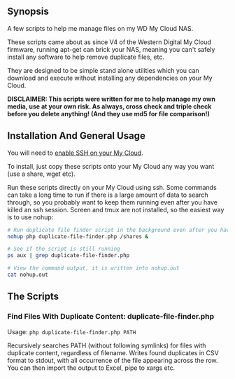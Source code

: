 ## Synopsis

A few scripts to help me manage files on my WD My Cloud NAS.

These scripts came about as since V4 of the Western Digital My Cloud firmware, running apt-get can brick your NAS, meaning you can't safely install any software to help remove duplicate files, etc.

They are designed to be simple stand alone utilities which you can download and execute without installing any dependencies on your My Cloud.

**DISCLAIMER: This scripts were written for me to help manage my own media, use at your own risk. As always, cross check and triple check before you delete anything! (And they use md5 for file comparison!)**

## Installation And General Usage

You will need to [enable SSH on your My Cloud](http://support.wdc.com/knowledgebase/answer.aspx?ID=14946).

To install, just copy these scripts onto your My Cloud any way you want (use a share, wget etc).

Run these scripts directly on your My Cloud using ssh. Some commands can take a long time to run if there is a large amount of data to search through, so you probably want to keep them running even after you have killed an ssh session. Screen and tmux are not installed, so the easiest way is to use nohup:


```bash
# Run duplicate file finder script in the background even after you have terminated the ssh session
nohup php duplicate-file-finder.php /shares &

# See if the script is still running
ps aux | grep duplicate-file-finder.php

# View the command output, it is written into nohup.out
cat nohup.out
```

## The Scripts

### Find Files With Duplicate Content: duplicate-file-finder.php

Usage: `php duplicate-file-finder.php PATH`

Recursively searches PATH (without following symlinks) for files with duplicate content, regardless of filename. Writes found duplicates in CSV format to stdout, with all occurrence of the file appearing across the row. You can then import the output to Excel, pipe to xargs etc.
